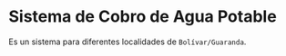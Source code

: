 # Sistema de Cobro de Agua Potable
Es un sistema para diferentes localidades de  ``` Bolívar/Guaranda ```.
 